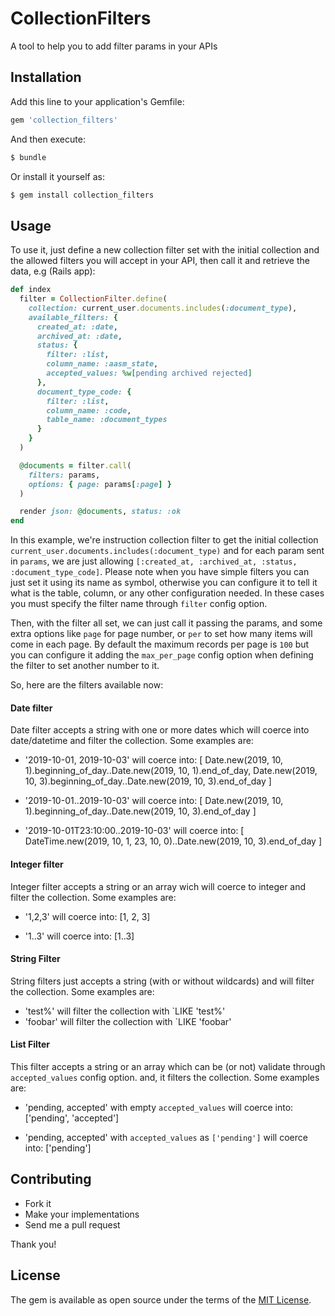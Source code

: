 # CollectionFilters

A tool to help you to add filter params in your APIs

## Installation

Add this line to your application's Gemfile:

```ruby
gem 'collection_filters'
```

And then execute:
```bash
$ bundle
```

Or install it yourself as:
```bash
$ gem install collection_filters
```

## Usage

To use it, just define a new collection filter set with the initial collection and the allowed filters you will accept in your API, then call it and retrieve the data, e.g (Rails app):

```ruby
def index
  filter = CollectionFilter.define(
    collection: current_user.documents.includes(:document_type),
    available_filters: {
      created_at: :date,
      archived_at: :date,
      status: {
        filter: :list,
        column_name: :aasm_state,
        accepted_values: %w[pending archived rejected]
      },
      document_type_code: {
        filter: :list,
        column_name: :code,
        table_name: :document_types
      }
    }
  )

  @documents = filter.call(
    filters: params,
    options: { page: params[:page] }
  )

  render json: @documents, status: :ok
end
```

In this example, we're instruction collection filter to get the initial collection `current_user.documents.includes(:document_type)` and for each param sent in `params`, we are just allowing `[:created_at, :archived_at, :status, :document_type_code]`. Please note when you have simple filters you can just set it using its name as symbol, otherwise you can configure it to tell it what is the table, column, or any other configuration needed. In these cases you must specify the filter name through `filter` config option.

Then, with the filter all set, we can just call it passing the params, and some extra options like `page` for page number, or `per` to set how many items will come in each page. By default the maximum records per page is `100` but you can configure it adding the `max_per_page` config option when defining the filter to set another number to it.

So, here are the filters available now:

#### Date filter

Date filter accepts a string with one or more dates which will coerce into date/datetime and filter the collection. Some examples are:

- '2019-10-01, 2019-10-03' will coerce into:
    [
      Date.new(2019, 10, 1).beginning_of_day..Date.new(2019, 10, 1).end_of_day,
      Date.new(2019, 10, 3).beginning_of_day..Date.new(2019, 10, 3).end_of_day
    ]

- '2019-10-01..2019-10-03' will coerce into:
    [
      Date.new(2019, 10, 1).beginning_of_day..Date.new(2019, 10, 3).end_of_day
    ]

- '2019-10-01T23:10:00..2019-10-03' will coerce into:
    [
      DateTime.new(2019, 10, 1, 23, 10, 0)..Date.new(2019, 10, 3).end_of_day
    ]

#### Integer filter

Integer filter accepts a string or an array wich will coerce to integer and filter the collection. Some examples are:

- '1,2,3' will coerce into:
    [1, 2, 3]

- '1..3' will coerce into:
    [1..3]

#### String Filter

String filters just accepts a string (with or without wildcards) and will filter the collection. Some examples are:

- 'test%' will filter the collection with `LIKE 'test%'
- 'foobar' will filter the collection with `LIKE 'foobar'

#### List Filter

This filter accepts a string or an array which can be (or not) validate through `accepted_values` config option. and, it filters the collection. Some examples are:

- 'pending, accepted' with empty `accepted_values` will coerce into:
  ['pending', 'accepted']

- 'pending, accepted' with `accepted_values` as `['pending']` will coerce into:
  ['pending']

## Contributing

* Fork it
* Make your implementations
* Send me a pull request

Thank you!

## License
The gem is available as open source under the terms of the [MIT License](https://opensource.org/licenses/MIT).
